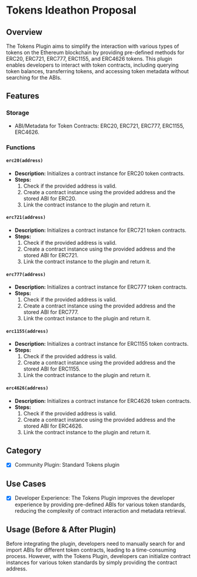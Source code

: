 # Tokens Ideathon Proposal

## Overview

The Tokens Plugin aims to simplify the interaction with various types of tokens on the Ethereum blockchain by providing pre-defined methods for ERC20, ERC721, ERC777, ERC1155, and ERC4626 tokens. This plugin enables developers to interact with token contracts, including querying token balances, transferring tokens, and accessing token metadata without searching for the ABIs.

## Features

### Storage

- ABI/Metadata for Token Contracts: ERC20, ERC721, ERC777, ERC1155, ERC4626.

### Functions

#### `erc20(address)`

- **Description:** Initializes a contract instance for ERC20 token contracts.
- **Steps:**
  1. Check if the provided address is valid.
  2. Create a contract instance using the provided address and the stored ABI for ERC20.
  3. Link the contract instance to the plugin and return it.

#### `erc721(address)`

- **Description:** Initializes a contract instance for ERC721 token contracts.
- **Steps:**
  1. Check if the provided address is valid.
  2. Create a contract instance using the provided address and the stored ABI for ERC721.
  3. Link the contract instance to the plugin and return it.

#### `erc777(address)`

- **Description:** Initializes a contract instance for ERC777 token contracts.
- **Steps:**
  1. Check if the provided address is valid.
  2. Create a contract instance using the provided address and the stored ABI for ERC777.
  3. Link the contract instance to the plugin and return it.

#### `erc1155(address)`

- **Description:** Initializes a contract instance for ERC1155 token contracts.
- **Steps:**
  1. Check if the provided address is valid.
  2. Create a contract instance using the provided address and the stored ABI for ERC1155.
  3. Link the contract instance to the plugin and return it.

#### `erc4626(address)`

- **Description:** Initializes a contract instance for ERC4626 token contracts.
- **Steps:**
  1. Check if the provided address is valid.
  2. Create a contract instance using the provided address and the stored ABI for ERC4626.
  3. Link the contract instance to the plugin and return it.

## Category

- [x] Community Plugin: Standard Tokens plugin

## Use Cases

- [x] Developer Experience: The Tokens Plugin improves the developer experience by providing pre-defined ABIs for various token standards, reducing the complexity of contract interaction and metadata retrieval.

## Usage (Before & After Plugin)

Before integrating the plugin, developers need to manually search for and import ABIs for different token contracts, leading to a time-consuming process. However, with the Tokens Plugin, developers can initialize contract instances for various token standards by simply providing the contract address.
